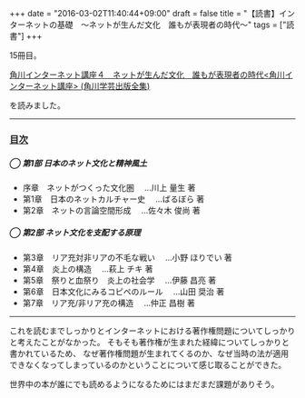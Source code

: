 +++
date = "2016-03-02T11:40:44+09:00"
draft = false
title = "【読書】インターネットの基礎　〜ネットが生んだ文化　誰もが表現者の時代〜"
tags = ["読書"]
+++

15冊目。

<a  href="http://www.amazon.co.jp/gp/product/B00OLCSSE8/ref=as_li_qf_sp_asin_tl?ie=UTF8&camp=247&creative=1211&creativeASIN=B00OLCSSE8&linkCode=as2&tag=kotazi-22">角川インターネット講座４　ネットが生んだ文化　誰もが表現者の時代<角川インターネット講座> (角川学芸出版全集)</a><img src="http://ir-jp.amazon-adsystem.com/e/ir?t=kotazi-22&l=as2&o=9&a=B00OLCSSE8" width="1" height="1" border="0" alt="" style="border:none !important; margin:0px !important;" />

を読みました。

<hr>

### [目次](http://kci-salon.jp/books/04/)

##### ◯ 第1部 日本のネット文化と精神風土

- 序章　ネットがつくった文化圏	　…川上 量生 著
- 第1章　日本のネットカルチャー史	　…ばるぼら 著
- 第2章　ネットの言論空間形成	　…佐々木 俊尚 著

##### ◯ 第2部 ネット文化を支配する原理
- 第3章　リア充対非リアの不毛な戦い	　…小野 ほりでい 著
- 第4章　炎上の構造	　…萩上 チキ 著
- 第5章　祭りと血祭り　炎上の社会学	　…伊藤 昌亮 著
- 第6章　日本文化にみるコピペのルール	　…山田 奨治 著
- 第7章　リア充/非リア充の構造	　…仲正 昌樹 著

<hr>

これを読むまでしっかりとインターネットにおける著作権問題についてしっかりと考えたことがなかった。
そもそも著作権が生まれた経緯についてしっかりと書かれているため、
なぜ著作権問題が生まれてくるのか、なぜ当時の法が適用できなくなってしまっているのかということについて感じ取ることができた。

世界中の本が誰にでも読めるようになるためにはまだまだ課題がありそう。
